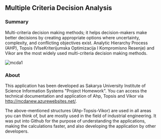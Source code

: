 ## Multiple Criteria Decision Analysis

### Summary

Multi-criteria decision making methods; it helps decision-makers make better decisions by creating appropriate options where uncertainty, complexity, and conflicting objectives exist. Analytic Hierarchy Process (AHP), Topsis (VlseKriterijumska Optimizacija I Kompromisno Resenje) and Vikor are the most widely used multi-criteria decision making methods.

![mcda1](https://user-images.githubusercontent.com/20044226/66745189-0695ff80-ee87-11e9-9e13-c4e861edac62.PNG)


### About
This application has been developed as Sakarya University Institute of Science Information Systems "Project Homework". You can access the technical documentation and application of Ahp, Topsis and Vikor via http://mcdanew.azurewebsites.net/.

The above-mentioned structures (Ahp-Topsis-Vikor) are used in all areas you can think of, but are mostly used in the field of industrial engineering. It was put into Github for the purpose of understanding the applications, making the calculations faster, and also developing the application by other developers.
